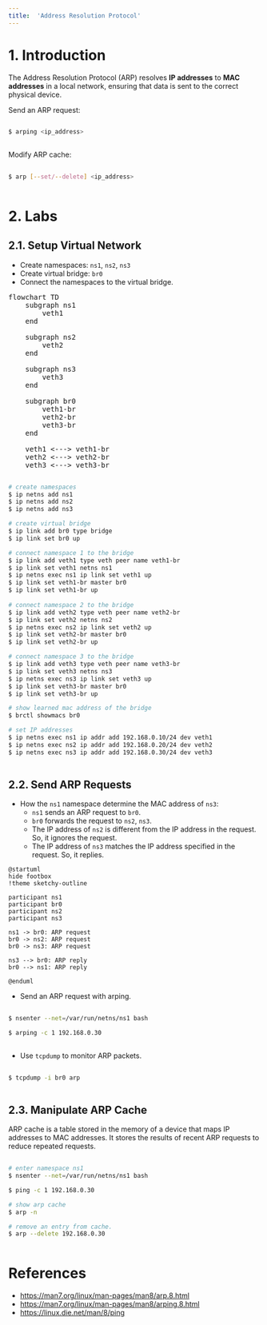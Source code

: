 ```yaml
---
title:  'Address Resolution Protocol'
---
```


# 1. Introduction
The Address Resolution Protocol (ARP) resolves **IP addresses** to **MAC addresses** in a local network, ensuring that data is sent to the correct physical device.  

Send an ARP request:
```sh
  
$ arping <ip_address>
  
```

Modify ARP cache:
```sh
  
$ arp [--set/--delete] <ip_address>
  
```
# 2. Labs
## 2.1. Setup Virtual Network
- Create namespaces: `ns1`, `ns2`, `ns3`
- Create virtual bridge: `br0`
- Connect the namespaces to the virtual bridge.

<script type="module">
    import mermaid from 'https://cdn.jsdelivr.net/npm/mermaid@11/dist/mermaid.esm.min.mjs';
    mermaid.initialize({
        look: 'handDrawn',
        theme: 'neutral',
    });
</script>

<pre class="mermaid">
flowchart TD
    subgraph ns1
        veth1
    end

    subgraph ns2
        veth2
    end   

    subgraph ns3
        veth3
    end

    subgraph br0
        veth1-br
        veth2-br
        veth3-br
    end

    veth1 <---> veth1-br
    veth2 <---> veth2-br       
    veth3 <---> veth3-br       
</pre>

```sh
  
# create namespaces
$ ip netns add ns1
$ ip netns add ns2
$ ip netns add ns3

# create virtual bridge
$ ip link add br0 type bridge
$ ip link set br0 up

# connect namespace 1 to the bridge
$ ip link add veth1 type veth peer name veth1-br
$ ip link set veth1 netns ns1
$ ip netns exec ns1 ip link set veth1 up
$ ip link set veth1-br master br0
$ ip link set veth1-br up
  
# connect namespace 2 to the bridge
$ ip link add veth2 type veth peer name veth2-br
$ ip link set veth2 netns ns2
$ ip netns exec ns2 ip link set veth2 up
$ ip link set veth2-br master br0
$ ip link set veth2-br up

# connect namespace 3 to the bridge
$ ip link add veth3 type veth peer name veth3-br
$ ip link set veth3 netns ns3
$ ip netns exec ns3 ip link set veth3 up
$ ip link set veth3-br master br0
$ ip link set veth3-br up

# show learned mac address of the bridge
$ brctl showmacs br0

# set IP addresses
$ ip netns exec ns1 ip addr add 192.168.0.10/24 dev veth1
$ ip netns exec ns2 ip addr add 192.168.0.20/24 dev veth2
$ ip netns exec ns3 ip addr add 192.168.0.30/24 dev veth3
  
```

## 2.2. Send ARP Requests
- How the `ns1` namespace determine the MAC address of `ns3`:  
    - `ns1` sends an ARP request to `br0`.
    - `br0` forwards the request to `ns2`, `ns3`.
    - The IP address of `ns2` is different from the IP address in the request. So, it ignores the request.
    - The IP address of `ns3` matches the IP address specified in the request. So, it replies.

```plantuml
@startuml
hide footbox
!theme sketchy-outline

participant ns1
participant br0
participant ns2
participant ns3

ns1 -> br0: ARP request
br0 -> ns2: ARP request
br0 -> ns3: ARP request

ns3 --> br0: ARP reply
br0 --> ns1: ARP reply

@enduml
```


- Send an ARP request with arping.
```sh
  
$ nsenter --net=/var/run/netns/ns1 bash

$ arping -c 1 192.168.0.30
  
```

- Use `tcpdump` to monitor ARP packets.
```sh
  
$ tcpdump -i br0 arp
  
```


## 2.3. Manipulate ARP Cache
ARP cache is a table stored in the memory of a device that maps IP addresses to MAC addresses. It stores the results of recent ARP requests to reduce repeated requests.

```sh
  
# enter namespace ns1
$ nsenter --net=/var/run/netns/ns1 bash

$ ping -c 1 192.168.0.30

# show arp cache
$ arp -n

# remove an entry from cache.
$ arp --delete 192.168.0.30
    
```

# References
- https://man7.org/linux/man-pages/man8/arp.8.html
- https://man7.org/linux/man-pages/man8/arping.8.html
- https://linux.die.net/man/8/ping